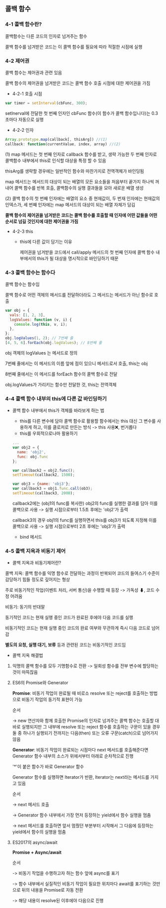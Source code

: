 ## 콜백 함수

### 4-1 콜백 함수란?

콜백함수는 다른 코드의 인자로 넘겨주는 함수

콜백 함수를 넘겨받은 코드는 이 콜백 함수를 필요에 따라 적절한 시점에 실행

### 4-2 제어권

콜백 함수는 제어권과 관련 있음

콜백 함수의 제어권을 넘겨받은 코드는 콜백 함수 호출 시점에 대한 제어권을 가짐

- 4-2-1 호출 시점

```js
var timer = setInterval(cbFunc, 300);
```

setInerval에 전달한 첫 번째 인자인 cbFunc 함수(이 함수가 콜백 함수입니다)는 0.3초마다 자동으로 실행

- 4-2-2 인자

```js
Array.prototype.map(callback[, thisArg]) //(1)
callback: function(currentValue, index, array) //(2)
```

(1) map 메서드는 첫 번째 인자로 callback 함수를 받고, 생략 가능한 두 번째 인자로 콜백함수 내부에서 this로 인식할 대상을 특정 할 수 있음

thisArg를 생략할 경우에는 일반적인 함수와 마찬가지로 전역객체가 바인딩됨

map 메서드는 메서드의 대상이 되는 배열의 모든 요소들을 처음부터 끝가지 하나씩 꺼내어 콜백 함수를 반복 호출, 콜백함수의 실행 결과들을 모아 새로운 배열 생성

(2) 콜백 함수의 첫 번째 인자에는 배열의 요소 중 현재값이, 두 번재 인자에는 현재값의 인덱스가, 세 번째 인자에는 map 메서드의 대상이 되는 배열 자체가 담김

**콜백 함수의 제어권을 넘겨받은 코드는 콜백 함수를 호출할 때 인자에 어떤 값들을 어떤 순서로 넘길 것인지에 대한 제어권을 가짐**

- 4-2-3 this

  - this에 다른 값이 담기는 이유

    제어권을 넘겨받을 코드에서 call/apply 메서드의 첫 번째 인자에 콜백 함수 내부에서의 this가 될 대상을 명시적으로 바인딩하기 때문

### 4-3 콜백 함수는 함수다

콜백 함수는 함수임

콜백 함수로 어떤 객체의 메서드를 전달하더라도 그 메서드는 메서드가 아닌 함수로 호출

```js
var obj = {
  vals: [1, 2, 3],
  logValues: function (v, i) {
    console.log(this, v, i);
  },
};
obj.logValues(1, 2); // 7번째 줄
[4, 5, 6].forEach(obj.logValues); // 8번째 줄
```

obj 객체의 logValues 는 메서드로 정의

7번째 줄에서는 이 메서드의 이름 앞에 점이 있으니 메서드로서 호출, this는 obj

8번째 줄에서는 이 메서드를 forEach 함수의 콜백 함수로 전달

obj.logValues가 가리키는 함수만 전달한 것, this는 전역객체

### 4-4 콜백 함수 내부의 this에 다른 값 바인딩하기

- 콜백 함수 내부에서 this가 객체를 바라보게 하는 법

  - this를 다른 변수에 담아 콜백 함수로 활용할 함수에서는 this 대신 그 변수를 사용하게 하고, 이를 클로저로 만든는 방식 -> this 사용❌, 번거롭다
  - this를 우회적으로나마 활용하기

  ```js
  ...
  var obj2 = {
    name: 'obj2',
    func: obj.func
  };

  var callback2 = obj2.func();
  setTimeout(callback2, 1500);

  var obj3 = {name: 'obj3'};
  var callback3 = obj1.func.call(ob3);
  setTimeout(callback3, 2000);
  ```

  callback2에는 (obj1의 func를 복사한) obj2의 func를 실행한 결과를 담아 이를 콜백으로 사용 -> 실행 시점으로부터 1.5초 후에는 'obj2'가 출력

  callback3의 경우 obj1의 func를 실행하면서 this를 obj3가 되도록 지정해 이를 콜백으로 사용 -> 실행 시점으로부터 2초 후에는 'obj3'가 출력

  - bind 메서드

### 4-5 콜백 지옥과 비동기 제어

- 콜백 지옥과 비동기제어란?

콜백 지옥: 콜백 함수를 익명 함수로 전달하는 과정이 반복되어 코드의 들여스기 수준이 감당하기 힘들 정도로 깊어지는 형상

주로 비동기적인 작업(이벤트 처리, 서버 통신)을 수행할 때 등장 -> 가독성 ⬇, 코드 수정 어려움

비동기: 동기의 반대말

동기적인 코드는 현재 실행 중인 코드가 완료된 후에야 다음 코드를 실행

비동기적인 코드는 현재 실행 중인 코드의 완료 여부와 무관하게 즉시 다음 코드로 넘어감

**별도의 요청, 실행 대기, 보류** 등과 관련된 코드는 비동기적인 코드임

- 콜백 지옥 해결법

1. 익명의 콜백 함수를 모두 기명함수로 전환 -> 일회성 함수를 전부 변수에 할당하는 것이 마뜩잖음

2. ES6의 Promise와 Generator

   **Promise**: 비동기 작업이 완료될 때 비로소 resolve 또는 reject를 호출하는 방법으로 비동기 작업의 동기적 표현이 가능

   순서

   -> new 연산자와 함께 호출한 Promise의 인자로 넘겨주는 콜백 함수는 호출할 대 바로 실행되지만 그 내부에 resolve 또는 reject 함수를 호출하는 구문이 있을 경우 둘 중 하나가 실행되기 전까지는 다음(then) 또는 오류 구문(catch)으로 넘어가지 않음

   **Generator**: 비동기 작업이 완료되는 시점마다 next 메서드를 호출해준다면 Generator 함수 내부의 소스가 위에서부터 아래로 순차적으로 진행

   '\*'이 붙은 함수가 바로 Generator 함수

   Generator 함수를 실행하면 Iterator가 반환, Iterator는 next라는 메서드를 가지고 있음

   순서

   -> next 메서드 호출

   -> Generator 함수 내부에서 가장 먼저 등장하는 yield에서 함수 실행을 멈춤

   -> next 메서드를 호출하면 앞서 멈췄던 부분부터 시작해서 그 다음에 등장하는 yield에서 함수의 실행을 멈춤

3. ES2017의 async/await

   **Promise + Async/await**

   순서

   -> 비동기 작업을 수행하고자 하는 함수 앞에 async를 표기

   -> 함수 내부에서 실질적인 비동기 작업이 필요한 위치마다 await를 표기하는 것만으로 뒤의 내용을 Promise로 자동 전환

   -> 해당 내용이 resolve된 이후에야 다음으로 진행
